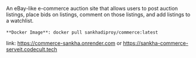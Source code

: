 An eBay-like e-commerce auction site that allows users to post auction listings, place bids on listings, comment on those listings, and add listings to a watchlist.<br/><br/>
`**Docker Image**: docker pull sankhadiproy/commerce:latest`

link: https://commerce-sankha.onrender.com or https://sankha-commerce-serveit.codecult.tech
